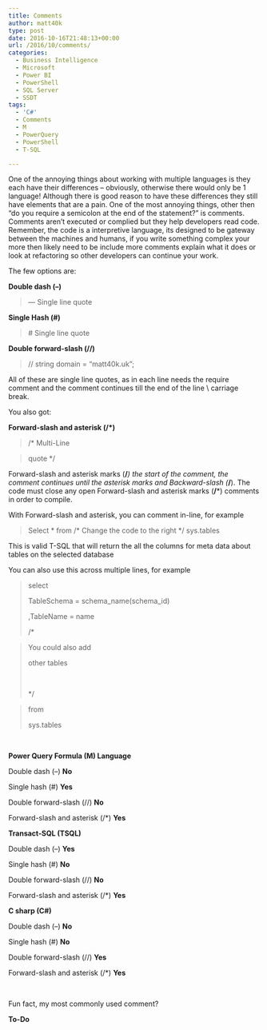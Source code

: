 ```yaml
---
title: Comments
author: matt40k
type: post
date: 2016-10-16T21:48:13+00:00
url: /2016/10/comments/
categories:
  - Business Intelligence
  - Microsoft
  - Power BI
  - PowerShell
  - SQL Server
  - SSDT
tags:
  - 'C#'
  - Comments
  - M
  - PowerQuery
  - PowerShell
  - T-SQL

---
```

One of the annoying things about working with multiple languages is they each have their differences &#8211; obviously, otherwise there would only be 1 language! Although there is good reason to have these differences they still have elements that are a pain. One of the most annoying things, other then &#8220;do you require a semicolon at the end of the statement?&#8221; is comments. Comments aren&#8217;t executed or complied but they help developers read code. Remember, the code is a interpretive language, its designed to be gateway between the machines and humans, if you write something complex your more then likely need to be include more comments explain what it does or look at refactoring so other developers can continue your work.

The few options are:

**Double dash (&#8211;)**

> &#8212; Single line quote

**Single Hash (#)**

> \# Single line quote

**Double forward-slash (//)**

> // string domain = &#8220;matt40k.uk&#8221;;

All of these are single line quotes, as in each line needs the require comment and the comment continues till the end of the line \ carriage break.

You also got:

**Forward-slash and asterisk (/*)** 

> /* Multi-Line
  
> quote */

Forward-slash and asterisk marks (**/***) the start of the comment, the comment continues until the asterisk marks and Backward-slash (***/**). The code must close any open&nbsp;Forward-slash and asterisk marks (**/***) comments in order to compile.

With&nbsp;Forward-slash and asterisk, you can comment in-line, for example

> Select \* from /\* Change the code to the right */ sys.tables

This is valid T-SQL that will return the all the columns for meta data about tables on the selected database

You can also use this across multiple lines, for example

> select
> 
> TableSchema = schema\_name(schema\_id)
> 
> ,TableName = name
> 
> /*
  
> You could also add
> 
> other tables
> 
> &nbsp;
> 
> */
  
> from
> 
> sys.tables

&nbsp;

**Power Query Formula (M) Language**

Double dash (&#8211;) **No**
  
Single hash (#) **Yes**
  
Double forward-slash (//)&nbsp;**No**
  
Forward-slash and asterisk (/*) **Yes**

**Transact-SQL (TSQL)**

Double dash (&#8211;) **Yes**
  
Single hash (#) **No**
  
Double forward-slash (//)&nbsp;**No**
  
Forward-slash and asterisk (/*) **Yes**

**C sharp (C#)**

Double dash (&#8211;) **No**
  
Single hash (#) **No**
  
Double forward-slash (//)&nbsp;**Yes**
  
Forward-slash and asterisk (/*) **Yes**

&nbsp;

Fun fact, my most commonly used comment?

**To-Do**
